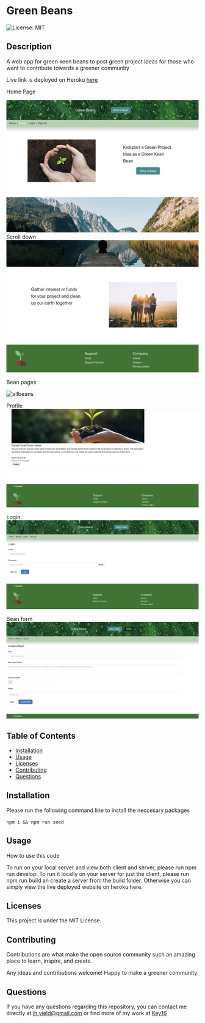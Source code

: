 # Green Beans

![License: MIT](https://img.shields.io/badge/License-MIT-yellow.svg)

## Description

A web app for green keen beans to post green project ideas for those who want to contribute towards a greener community

Live link is deployed on Heroku [here](https://green-beans.herokuapp.com/)

Home Page

![home1](./assets/homepage1.png)
Scroll down
![home2](./assets/homepage2.png)

Bean pages

![allbeans](./assets/beanspage.png)

Profile
![profile](./assets/profile.png)

Login
![login](./assets/login.png)

Bean form
![bean form](./assets/beanform.png)

## Table of Contents

- [Installation](#installation)
- [Usage](#usage)
- [Licenses](#licenses)
- [Contributing](#contributing)
- [Questions](#questions)

## Installation

Please run the following command line to install the neccesary packages

```
npm i && npm run seed
```

## Usage

How to use this code

To run on your local server and view both client and server, please run npm run develop. To run it locally on your server for just the client, please run npm run build an create a server from the build folder. Otherwise you can simply view the live deployed website on heroku here.

## Licenses

This project is under the MIT License.

## Contributing

Contributions are what make the open source community such an amazing place to learn, inspire, and create.

Any ideas and contributions welcome! Happy to make a greener community

## Questions

If you have any questions regarding this repository, you can contact me directly at jh.yield@gmail.com or find more of my work at [Key16](https://github.com/Key16)
